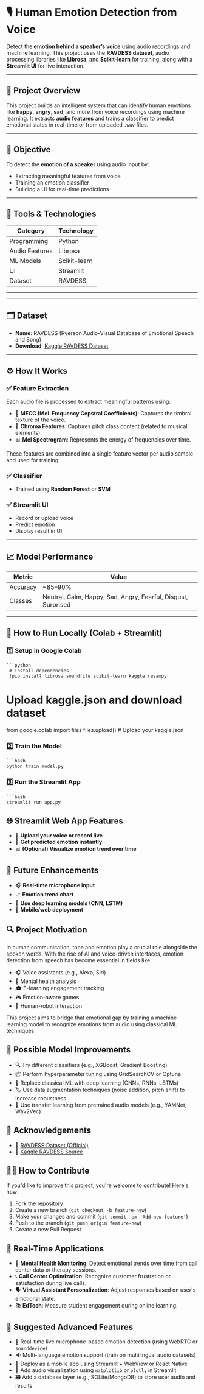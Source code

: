 # 🎙️ Human Emotion Detection from Voice

Detect the **emotion behind a speaker’s voice** using audio recordings and machine learning. This project uses the **RAVDESS dataset**, audio processing libraries like **Librosa**, and **Scikit-learn** for training, along with a **Streamlit UI** for live interaction.

---

## 🚀 Project Overview

This project builds an intelligent system that can identify human emotions like **happy**, **angry**, **sad**, and more from voice recordings using machine learning. It extracts **audio features** and trains a classifier to predict emotional states in real-time or from uploaded `.wav` files.

---

## 🎯 Objective

To detect the **emotion of a speaker** using audio input by:
- Extracting meaningful features from voice
- Training an emotion classifier
- Building a UI for real-time predictions

---

## 🧰 Tools & Technologies

| Category       | Technology      |
|----------------|------------------|
| Programming    | Python           |
| Audio Features | Librosa          |
| ML Models      | Scikit-learn     |
| UI             | Streamlit        |
| Dataset        | RAVDESS          |

---


---

## 🗂️ Dataset

- **Name**: RAVDESS (Ryerson Audio-Visual Database of Emotional Speech and Song)
- **Download**: [Kaggle RAVDESS Dataset](https://www.kaggle.com/datasets/uwrfkaggler/ravdess-emotional-speech-audio)

---

## ⚙️ How It Works

### ✅ Feature Extraction

Each audio file is processed to extract meaningful patterns using:

- 🎵 **MFCC (Mel-Frequency Cepstral Coefficients)**: Captures the timbral texture of the voice.
- 🎼 **Chroma Features**: Captures pitch class content (related to musical elements).
- 📊 **Mel Spectrogram**: Represents the energy of frequencies over time.

These features are combined into a single feature vector per audio sample and used for training.


### ✅ Classifier
- Trained using **Random Forest** or **SVM**

### ✅ Streamlit UI
- Record or upload voice
- Predict emotion
- Display result in UI

---

## 📈 Model Performance

| Metric     | Value    |
|------------|----------|
| Accuracy   | ~85–90%  |
| Classes    | Neutral, Calm, Happy, Sad, Angry, Fearful, Disgust, Surprised |

---

## 🧪 How to Run Locally (Colab + Streamlit)

### 1️⃣ Setup in Google Colab

    ```python
     # Install dependencies
     !pip install librosa soundfile scikit-learn kaggle resampy
# Upload kaggle.json and download dataset
from google.colab import files
files.upload()  # Upload your kaggle.json

### 2️⃣ Train the Model

    ```bash
    python train_model.py

### 3️⃣ Run the Streamlit App
    ```bash
    streamlit run app.py

## 🌐 Streamlit Web App Features

- 🎤 **Upload your voice or record live**
- 🧠 **Get predicted emotion instantly**
- 📊 **(Optional) Visualize emotion trend over time**
  

## 📝 Future Enhancements

- 🎧 **Real-time microphone input**
- 📈 **Emotion trend chart**
- 🔁 **Use deep learning models (CNN, LSTM)**
- 📱 **Mobile/web deployment**

## 🔍 Project Motivation

In human communication, tone and emotion play a crucial role alongside the spoken words. With the rise of AI and voice-driven interfaces, emotion detection from speech has become essential in fields like:

- 🎧 Voice assistants (e.g., Alexa, Siri)
- 🧠 Mental health analysis
- 🎓 E-learning engagement tracking
- 🎮 Emotion-aware games
- 🤖 Human-robot interaction

This project aims to bridge that emotional gap by training a machine learning model to recognize emotions from audio using classical ML techniques.

## 🔄 Possible Model Improvements

- 🔍 Try different classifiers (e.g., XGBoost, Gradient Boosting)
- 📦 Perform hyperparameter tuning using GridSearchCV or Optuna
- 🧠 Replace classical ML with deep learning (CNNs, RNNs, LSTMs)
- 🏷️ Use data augmentation techniques (noise addition, pitch shift) to increase robustness
- 🔁 Use transfer learning from pretrained audio models (e.g., YAMNet, Wav2Vec)

## 🙌 Acknowledgements

- 🎵 [RAVDESS Dataset (Official)](https://zenodo.org/record/1188976)
- 📂 [Kaggle RAVDESS Source](https://www.kaggle.com/datasets/uwrfkaggler/ravdess-emotional-speech-audio)


## 🧑‍💻 How to Contribute

If you'd like to improve this project, you're welcome to contribute! Here's how:

1. Fork the repository
2. Create a new branch (`git checkout -b feature-new`)
3. Make your changes and commit (`git commit -am 'Add new feature'`)
4. Push to the branch (`git push origin feature-new`)
5. Create a new Pull Request


## 📡 Real-Time Applications

- 🧠 **Mental Health Monitoring**: Detect emotional trends over time from call center data or therapy sessions.
- 📞 **Call Center Optimization**: Recognize customer frustration or satisfaction during live calls.
- 🗣️ **Virtual Assistant Personalization**: Adjust responses based on user's emotional state.
- 📚 **EdTech**: Measure student engagement during online learning.

## 🧪 Suggested Advanced Features

- 🔴 Real-time live microphone-based emotion detection (using WebRTC or `sounddevice`)
- 🔉 Multi-language emotion support (train on multilingual audio datasets)
- 📱 Deploy as a mobile app using Streamlit + WebView or React Native
- 🧵 Add audio visualization using `matplotlib` or `plotly` in Streamlit
- 🗃️ Add a database layer (e.g., SQLite/MongoDB) to store user audio and results




